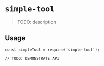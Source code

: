 # `simple-tool`

> TODO: description

## Usage

```
const simpleTool = require('simple-tool');

// TODO: DEMONSTRATE API
```
